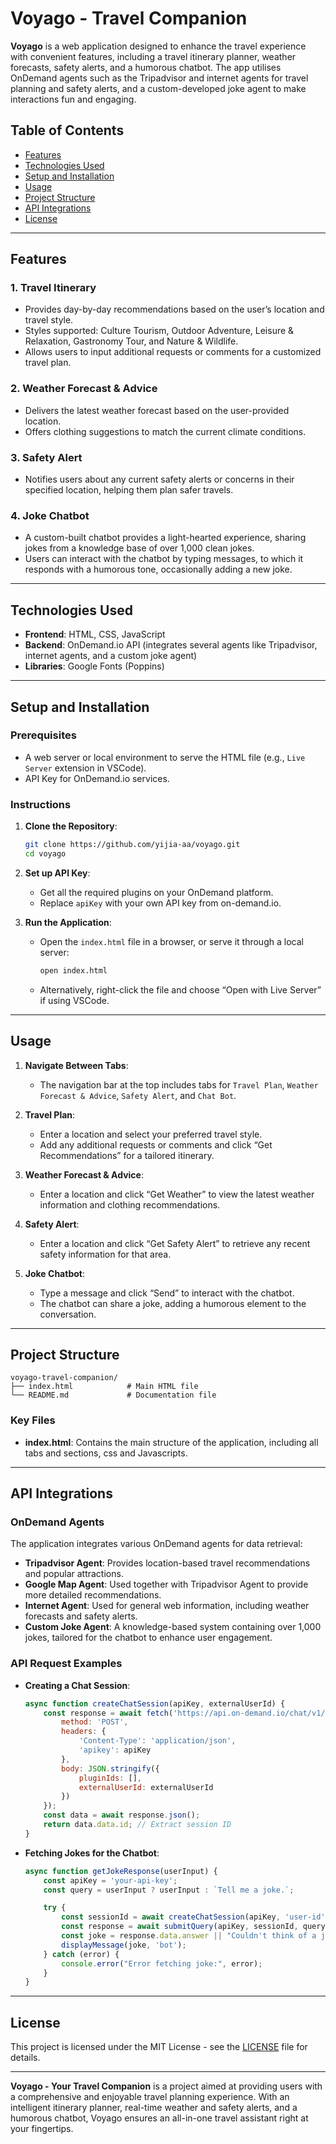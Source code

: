 
# Voyago - Travel Companion

**Voyago** is a web application designed to enhance the travel experience with convenient features, including a travel itinerary planner, weather forecasts, safety alerts, and a humorous chatbot. The app utilises OnDemand agents such as the Tripadvisor and internet agents for travel planning and safety alerts, and a custom-developed joke agent to make interactions fun and engaging.

## Table of Contents
- [Features](#features)
- [Technologies Used](#technologies-used)
- [Setup and Installation](#setup-and-installation)
- [Usage](#usage)
- [Project Structure](#project-structure)
- [API Integrations](#api-integrations)
- [License](#license)

---

## Features

### 1. **Travel Itinerary**
   - Provides day-by-day recommendations based on the user’s location and travel style.
   - Styles supported: Culture Tourism, Outdoor Adventure, Leisure & Relaxation, Gastronomy Tour, and Nature & Wildlife.
   - Allows users to input additional requests or comments for a customized travel plan.

### 2. **Weather Forecast & Advice**
   - Delivers the latest weather forecast based on the user-provided location.
   - Offers clothing suggestions to match the current climate conditions.

### 3. **Safety Alert**
   - Notifies users about any current safety alerts or concerns in their specified location, helping them plan safer travels.

### 4. **Joke Chatbot**
   - A custom-built chatbot provides a light-hearted experience, sharing jokes from a knowledge base of over 1,000 clean jokes.
   - Users can interact with the chatbot by typing messages, to which it responds with a humorous tone, occasionally adding a new joke.

---

## Technologies Used

- **Frontend**: HTML, CSS, JavaScript
- **Backend**: OnDemand.io API (integrates several agents like Tripadvisor, internet agents, and a custom joke agent)
- **Libraries**: Google Fonts (Poppins)

---

## Setup and Installation

### Prerequisites
- A web server or local environment to serve the HTML file (e.g., `Live Server` extension in VSCode).
- API Key for OnDemand.io services.

### Instructions

1. **Clone the Repository**:
   ```bash
   git clone https://github.com/yijia-aa/voyago.git
   cd voyago
   ```

2. **Set up API Key**:
   - Get all the required plugins on your OnDemand platform.
   - Replace `apiKey` with your own API key from on-demand.io.

3. **Run the Application**:
   - Open the `index.html` file in a browser, or serve it through a local server:
     ```bash
     open index.html
     ```
   - Alternatively, right-click the file and choose “Open with Live Server” if using VSCode.

---

## Usage

1. **Navigate Between Tabs**:
   - The navigation bar at the top includes tabs for `Travel Plan`, `Weather Forecast & Advice`, `Safety Alert`, and `Chat Bot`.

2. **Travel Plan**:
   - Enter a location and select your preferred travel style.
   - Add any additional requests or comments and click “Get Recommendations” for a tailored itinerary.

3. **Weather Forecast & Advice**:
   - Enter a location and click “Get Weather” to view the latest weather information and clothing recommendations.

4. **Safety Alert**:
   - Enter a location and click “Get Safety Alert” to retrieve any recent safety information for that area.

5. **Joke Chatbot**:
   - Type a message and click “Send” to interact with the chatbot.
   - The chatbot can share a joke, adding a humorous element to the conversation.

---

## Project Structure

```plaintext
voyago-travel-companion/
├── index.html            # Main HTML file
└── README.md             # Documentation file
```

### Key Files
- **index.html**: Contains the main structure of the application, including all tabs and sections, css and Javascripts.
---

## API Integrations

### OnDemand Agents

The application integrates various OnDemand agents for data retrieval:
- **Tripadvisor Agent**: Provides location-based travel recommendations and popular attractions.
- **Google Map Agent**: Used together with Tripadvisor Agent to provide more detailed recommendations.
- **Internet Agent**: Used for general web information, including weather forecasts and safety alerts.
- **Custom Joke Agent**: A knowledge-based system containing over 1,000 jokes, tailored for the chatbot to enhance user engagement.

### API Request Examples

- **Creating a Chat Session**:
  ```javascript
  async function createChatSession(apiKey, externalUserId) {
      const response = await fetch('https://api.on-demand.io/chat/v1/sessions', {
          method: 'POST',
          headers: {
              'Content-Type': 'application/json',
              'apikey': apiKey
          },
          body: JSON.stringify({
              pluginIds: [],
              externalUserId: externalUserId
          })
      });
      const data = await response.json();
      return data.data.id; // Extract session ID
  }
  ```

- **Fetching Jokes for the Chatbot**:
  ```javascript
  async function getJokeResponse(userInput) {
      const apiKey = 'your-api-key';
      const query = userInput ? userInput : `Tell me a joke.`;

      try {
          const sessionId = await createChatSession(apiKey, 'user-id');
          const response = await submitQuery(apiKey, sessionId, query, ['plugin-1731248070']);
          const joke = response.data.answer || "Couldn't think of a joke right now.";
          displayMessage(joke, 'bot');
      } catch (error) {
          console.error("Error fetching joke:", error);
      }
  }
  ```

---

## License

This project is licensed under the MIT License - see the [LICENSE](LICENSE) file for details.

---

**Voyago - Your Travel Companion** is a project aimed at providing users with a comprehensive and enjoyable travel planning experience. With an intelligent itinerary planner, real-time weather and safety alerts, and a humorous chatbot, Voyago ensures an all-in-one travel assistant right at your fingertips.
